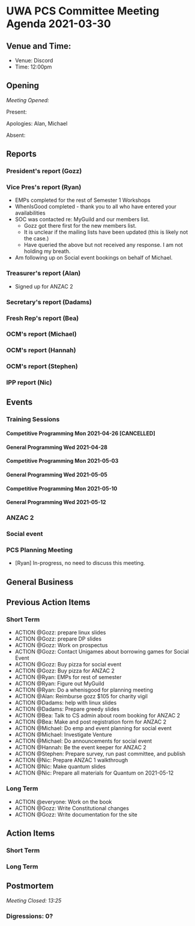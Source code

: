 # UWA PCS Committee Meeting Agenda 2021-03-30

## Venue and Time:

- Venue: Discord
- Time: 12:00pm

## Opening

*Meeting Opened:*

Present:

Apologies: Alan, Michael

Absent:

## Reports

### President's report (Gozz)


### Vice Pres's report (Ryan)
- EMPs completed for the rest of Semester 1 Workshops
- WhenIsGood completed - thank you to all who have entered your availabilities
- SOC was contacted re: MyGuild and our members list. 
  - Gozz got there first for the new members list. 
  - It is unclear if the mailing lists have been updated (this is likely not the case.)
  - Have queried the above but not received any response. I am not holding my breath. 
- Am following up on Social event bookings on behalf of Michael. 

### Treasurer's report (Alan)
- Signed up for ANZAC 2

### Secretary's report (Dadams)

### Fresh Rep's report (Bea)

### OCM's report (Michael)

### OCM's report (Hannah)

### OCM's report (Stephen)

### IPP report (Nic)

## Events

### Training Sessions

#### Competitive Programming Mon 2021-04-26 [CANCELLED]

#### General Programming Wed 2021-04-28

#### Competitive Programming Mon 2021-05-03

#### General Programming Wed 2021-05-05

#### Competitive Programming Mon 2021-05-10

#### General Programming Wed 2021-05-12

### ANZAC 2

### Social event

### PCS Planning Meeting
  - [Ryan] In-progress, no need to discuss this meeting. 

## General Business

## Previous Action Items

### Short Term

- ACTION @Gozz: prepare linux slides
- ACTION @Gozz: prepare DP slides
- ACTION @Gozz: Work on prospectus
- ACTION @Gozz: Contact Unigames about borrowing games for Social Event
- ACTION @Gozz: Buy pizza for social event
- ACTION @Gozz: Buy pizza for ANZAC 2
- ACTION @Ryan: EMPs for rest of semester
- ACTION @Ryan: Figure out MyGuild
- ACTION @Ryan: Do a whenisgood for planning meeting
- ACTION @Alan: Reimburse gozz $105 for charity vigil
- ACTION @Dadams: help with linux slides
- ACTION @Dadams: Prepare greedy slides
- ACTION @Bea: Talk to CS admin about room booking for ANZAC 2
- ACTION @Bea: Make and post registration form for ANZAC 2
- ACTION @Michael: Do emp and event planning for social event
- ACTION @Michael: Investigate Venture
- ACTION @Michael: Do announcements for social event
- ACTION @Hannah: Be the event keeper for ANZAC 2
- ACTION @Stephen: Prepare survey, run past committee, and publish
- ACTION @Nic: Prepare ANZAC 1 walkthrough
- ACTION @Nic: Make quantum slides
- ACTION @Nic: Prepare all materials for Quantum on 2021-05-12

### Long Term

- ACTION @everyone: Work on the book
- ACTION @Gozz: Write Constitutional changes
- ACTION @Gozz: Write documentation for the site

## Action Items

### Short Term

### Long Term


## Postmortem

*Meeting Closed: 13:25*

### Digressions: 0?
